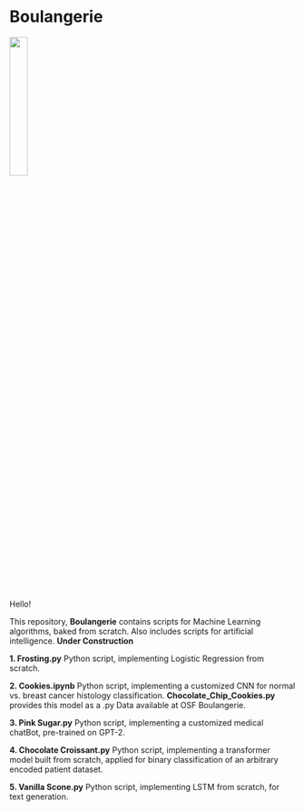# Boulangerie

<img src="https://user-images.githubusercontent.com/122175565/211167463-26e5dff8-a55d-4af6-8617-7e90895c0db3.jpg" width=25% height=25%>

Hello!

This repository, **Boulangerie** contains scripts for Machine Learning algorithms, baked from scratch. Also includes scripts for artificial intelligence. 
**Under Construction**

**1. Frosting.py** Python script, implementing Logistic Regression from scratch.

**2. Cookies.ipynb** Python script, implementing a customized CNN for normal vs. breast cancer histology classification. **Chocolate_Chip_Cookies.py** provides this model as a .py Data available at OSF Boulangerie.

**3. Pink Sugar.py** Python script, implementing a customized medical chatBot, pre-trained on GPT-2.

**4. Chocolate Croissant.py** Python script, implementing a transformer model built from scratch, applied for binary classification of an arbitrary encoded patient dataset.

**5. Vanilla Scone.py** Python script, implementing LSTM from scratch, for text generation.













